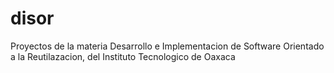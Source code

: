 # disor
Proyectos de la materia Desarrollo e Implementacion de Software Orientado a la Reutilazacion, del Instituto Tecnologico de Oaxaca
